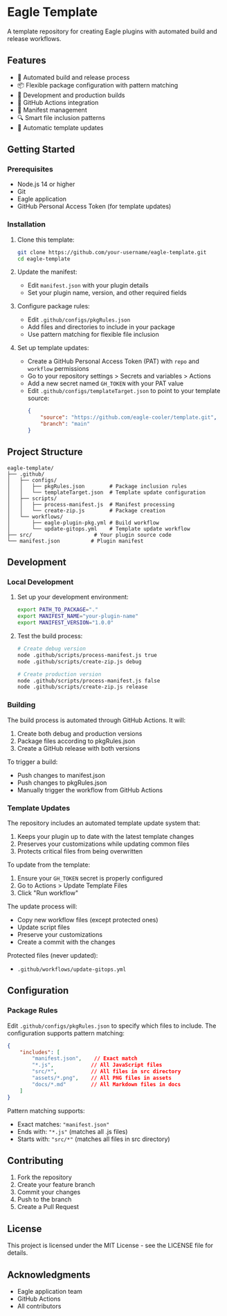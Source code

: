 # Eagle Template

A template repository for creating Eagle plugins with automated build and release workflows.

## Features

- 🚀 Automated build and release process
- 📦 Flexible package configuration with pattern matching
- 🔧 Development and production builds
- 🎯 GitHub Actions integration
- 📝 Manifest management
- 🔍 Smart file inclusion patterns
- 🔄 Automatic template updates

## Getting Started

### Prerequisites

- Node.js 14 or higher
- Git
- Eagle application
- GitHub Personal Access Token (for template updates)

### Installation

1. Clone this template:
   ```bash
   git clone https://github.com/your-username/eagle-template.git
   cd eagle-template
   ```

2. Update the manifest:
   - Edit `manifest.json` with your plugin details
   - Set your plugin name, version, and other required fields

3. Configure package rules:
   - Edit `.github/configs/pkgRules.json`
   - Add files and directories to include in your package
   - Use pattern matching for flexible file inclusion

4. Set up template updates:
   - Create a GitHub Personal Access Token (PAT) with `repo` and `workflow` permissions
   - Go to your repository settings > Secrets and variables > Actions
   - Add a new secret named `GH_TOKEN` with your PAT value
   - Edit `.github/configs/templateTarget.json` to point to your template source:
     ```json
     {
         "source": "https://github.com/eagle-cooler/template.git",
         "branch": "main"
     }
     ```

## Project Structure

```
eagle-template/
├── .github/
│   ├── configs/
│   │   ├── pkgRules.json        # Package inclusion rules
│   │   └── templateTarget.json  # Template update configuration
│   ├── scripts/
│   │   ├── process-manifest.js  # Manifest processing
│   │   └── create-zip.js        # Package creation
│   └── workflows/
│       ├── eagle-plugin-pkg.yml # Build workflow
│       └── update-gitops.yml    # Template update workflow
├── src/                    # Your plugin source code
└── manifest.json          # Plugin manifest
```

## Development

### Local Development

1. Set up your development environment:
   ```bash
   export PATH_TO_PACKAGE="."
   export MANIFEST_NAME="your-plugin-name"
   export MANIFEST_VERSION="1.0.0"
   ```

2. Test the build process:
   ```bash
   # Create debug version
   node .github/scripts/process-manifest.js true
   node .github/scripts/create-zip.js debug

   # Create production version
   node .github/scripts/process-manifest.js false
   node .github/scripts/create-zip.js release
   ```

### Building

The build process is automated through GitHub Actions. It will:
1. Create both debug and production versions
2. Package files according to pkgRules.json
3. Create a GitHub release with both versions

To trigger a build:
- Push changes to manifest.json
- Push changes to pkgRules.json
- Manually trigger the workflow from GitHub Actions

### Template Updates

The repository includes an automated template update system that:
1. Keeps your plugin up to date with the latest template changes
2. Preserves your customizations while updating common files
3. Protects critical files from being overwritten

To update from the template:
1. Ensure your `GH_TOKEN` secret is properly configured
2. Go to Actions > Update Template Files
3. Click "Run workflow"

The update process will:
- Copy new workflow files (except protected ones)
- Update script files
- Preserve your customizations
- Create a commit with the changes

Protected files (never updated):
- `.github/workflows/update-gitops.yml`

## Configuration

### Package Rules

Edit `.github/configs/pkgRules.json` to specify which files to include. The configuration supports pattern matching:

```json
{
    "includes": [
        "manifest.json",    // Exact match
        "*.js",            // All JavaScript files
        "src/*",           // All files in src directory
        "assets/*.png",    // All PNG files in assets
        "docs/*.md"        // All Markdown files in docs
    ]
}
```

Pattern matching supports:
- Exact matches: `"manifest.json"`
- Ends with: `"*.js"` (matches all .js files)
- Starts with: `"src/*"` (matches all files in src directory)


## Contributing

1. Fork the repository
2. Create your feature branch
3. Commit your changes
4. Push to the branch
5. Create a Pull Request

## License

This project is licensed under the MIT License - see the LICENSE file for details.

## Acknowledgments

- Eagle application team
- GitHub Actions
- All contributors

